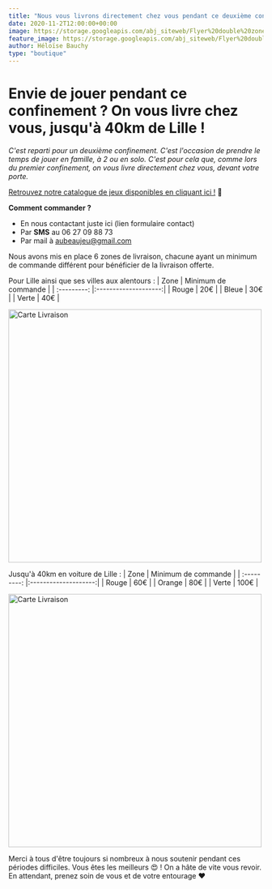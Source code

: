 ```yaml
---
title: "Nous vous livrons directement chez vous pendant ce deuxième confinement"
date: 2020-11-2T12:00:00+00:00
image: https://storage.googleapis.com/abj_siteweb/Flyer%20double%20zone%20livraison.png
feature_image: https://storage.googleapis.com/abj_siteweb/Flyer%20double%20zone%20livraison.png
author: Héloïse Bauchy
type: "boutique"
---
```

# Envie de jouer pendant ce confinement ? On vous livre chez vous, jusqu'à 40km de Lille !

*C'est reparti pour un deuxième confinement. C'est l'occasion de prendre le temps de jouer en famille, à 2 ou en solo. C'est pour cela que, comme lors du premier confinement, on vous livre directement chez vous, devant votre porte.*

[Retrouvez notre catalogue de jeux disponibles en cliquant ici !](https://docs.google.com/spreadsheets/d/1etESSMA_qKfzhfcAgVwbmrUuN53cxLjdfDNTybdiJL8/edit?usp=sharing) :rocket:

**Comment commander ?**
* En nous contactant juste ici (lien formulaire contact)
* Par **SMS** au 06 27 09 88 73
* Par mail à aubeaujeu@gmail.com

Nous avons mis en place 6 zones de livraison, chacune ayant un minimum de commande différent pour bénéficier de la livraison offerte.

Pour Lille ainsi que ses villes aux alentours :
| Zone        | Minimum de commande |
| :---------: |:--------------------:|
| Rouge      | 20€                   |
| Bleue      | 30€                   |
| Verte      | 40€                   |

<img src="https://storage.googleapis.com/abj_siteweb/carte_livraison_lille.png" alt="Carte Livraison" width="500"/>

Jusqu'à 40km en voiture de Lille :
| Zone        | Minimum de commande |
| :---------: |:--------------------:|
| Rouge      | 60€                   |
| Orange     | 80€                   |
| Verte      | 100€                  |


<img src="https://storage.googleapis.com/abj_siteweb/122945409_3794673687231122_8858127039793742004_n.jpg" alt="Carte Livraison" width="500"/>

Merci à tous d'être toujours si nombreux à nous soutenir pendant ces périodes difficiles. Vous êtes les meilleurs :heart_eyes: ! On a hâte de vite vous revoir. En attendant, prenez soin de vous et de votre entourage :heart:


